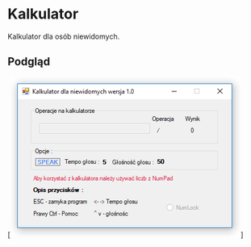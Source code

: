# Kalkulator
Kalkulator dla osób niewidomych.

## Podgląd
[![Freelancer Preview](https://github.com/Lukaszm328/Kalkulator/blob/master/preview.png?raw=true)]
